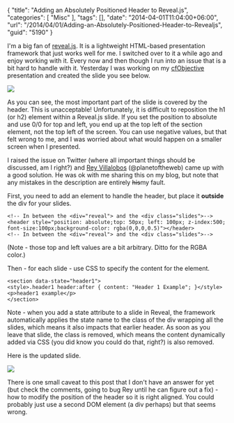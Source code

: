 {
	"title": "Adding an Absolutely Positioned Header to Reveal.js",
	"categories": [
		"Misc"
	],
	"tags": [],
	"date": "2014-04-01T11:04:00+06:00",
	"url": "/2014/04/01/Adding-an-Absolutely-Positioned-Header-to-Revealjs",
	"guid": "5190"
}

<p>
I'm a big fan of <a href="http://lab.hakim.se/reveal-js/">reveal.js</a>. It is a lightweight HTML-based presentation framework that just works well for me. I switched over to it a while ago and enjoy working with it. Every now and then though I run into an issue that is a bit hard to handle with it. Yesterday I was working on my <a href="http://www.cfobjective.com">cfObjective</a> presentation and created the slide you see below.
</p>
<!--more-->
<p>
<img src="http://static.raymondcamden.com/images/Leving_Up_at_JavaScript.png" />
</p>

<p>
As you can see, the most important part of the slide is covered by the header. This is unacceptable! Unfortunately, it is difficult to reposition the h1 (or h2) element within a Reveal.js slide. If you set the position to absolute and use 0/0 for top and left, you end up at the top left of the section element, not the top left of the screen. You can use negative values, but that felt wrong to me, and I was worried about what would happen on a smaller screen when I presented. 
</p>

<p>
I raised the issue on Twitter (where all important things should be discussed, am I right?) and <a href="http://iviewsource.com/">Rey Villalobos</a> (@planetoftheweb) came up with a good solution. He was ok with me sharing this on my blog, but note that any mistakes in the description are entirely <strike>his</strike>my fault.
</p>

<p>
First, you need to add an element to handle the header, but place it <strong>outside</strong> the div for your slides.
</p>

<pre><code class="language-markup">&lt;!-- In between the &lt;div=&quot;reveal&quot;&gt; and the &lt;div class=&quot;slides&quot;&gt;--&gt;
&lt;header style=&quot;position: absolute;top: 50px; left: 100px; z-index:500; font-size:100px;background-color: rgba(0,0,0,0.5)&quot;&gt;&lt;/header&gt;
&lt;!-- In between the &lt;div=&quot;reveal&quot;&gt; and the &lt;div class=&quot;slides&quot;&gt;--&gt;</code></pre>

<p>
(Note - those top and left values are a bit arbitrary. Ditto for the RGBA color.)
</p>

<p>
Then - for each slide - use CSS to specify the content for the element.
</p>

<pre><code class="language-markup">&lt;section data-state=&quot;header1&quot;&gt;
&lt;style&gt;.header1 header:after { content: &quot;Header 1 Example&quot;; }&lt;/style&gt;
&lt;p&gt;header1 example&lt;/p&gt;
&lt;/section&gt;</code></pre>

<p>
Note - when you add a state attribute to a slide in Reveal, the framework automatically applies the state name to the class of the div wrapping all the slides, which means it also impacts that earlier header. As soon as you leave that slide, the class is removed, which means the content dynamically added via CSS (you did know you could do that, right?) is also removed.
</p>

<p>
Here is the updated slide.
</p>

<p>
<img src="http://static.raymondcamden.com/images/Leving_Up_at_JavaScript2.png" />
</p>

<p>
There is one small caveat to this post that I don't have an answer for yet (but check the comments, going to bug Rey until he can figure out a fix) - how to modify the position of the header so it is right aligned. You could probably just use a second DOM element (a div perhaps) but that seems wrong.
</p>